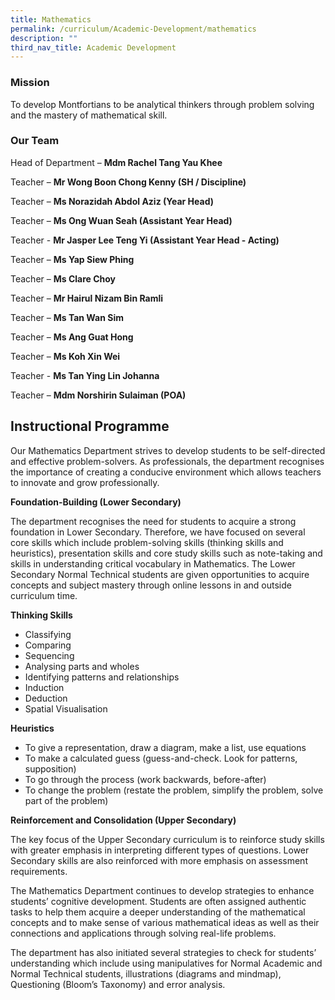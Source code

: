 ```yaml
---
title: Mathematics
permalink: /curriculum/Academic-Development/mathematics
description: ""
third_nav_title: Academic Development
---
```

### Mission

To develop Montfortians to be analytical thinkers through problem solving and the mastery of mathematical skill.  

### Our Team
  
Head of Department – **Mdm Rachel Tang Yau Khee**

Teacher – **Mr Wong Boon Chong Kenny (SH / Discipline)**

Teacher – **Ms Norazidah Abdol Aziz (Year Head)**

Teacher – **Ms Ong Wuan Seah (Assistant Year Head)**

Teacher - **Mr Jasper Lee Teng Yi (Assistant Year Head - Acting)**

Teacher – **Ms Yap Siew Phing**

Teacher – **Ms Clare Choy**

Teacher – **Mr Hairul Nizam Bin Ramli**

Teacher – **Ms Tan Wan Sim**

Teacher – **Ms Ang Guat Hong**

Teacher – **Ms Koh Xin Wei**

Teacher - **Ms Tan Ying Lin Johanna**

Teacher – **Mdm Norshirin Sulaiman (POA)**  

Instructional Programme
-----------------------

  

Our Mathematics Department strives to develop students to be self-directed and effective problem-solvers. As professionals, the department recognises the importance of creating a conducive environment which allows teachers to innovate and grow professionally.

**Foundation-Building (Lower Secondary)**

The department recognises the need for students to acquire a strong foundation in Lower Secondary. Therefore, we have focused on several core skills which include problem-solving skills (thinking skills and heuristics), presentation skills and core study skills such as note-taking and skills in understanding critical vocabulary in Mathematics. The Lower Secondary Normal Technical students are given opportunities to acquire concepts and subject mastery through online lessons in and outside curriculum time.

**Thinking Skills**

*   Classifying
*   Comparing
*   Sequencing
*   Analysing parts and wholes
*   Identifying patterns and relationships
*   Induction
*   Deduction
*   Spatial Visualisation

**Heuristics**

*   To give a representation, draw a diagram, make a list, use equations
*   To make a calculated guess (guess-and-check. Look for patterns, supposition)
*   To go through the process (work backwards, before-after)
*   To change the problem (restate the problem, simplify the problem, solve part of the problem)

**Reinforcement and Consolidation (Upper Secondary)**

The key focus of the Upper Secondary curriculum is to reinforce study skills with greater emphasis in interpreting different types of questions. Lower Secondary skills are also reinforced with more emphasis on assessment requirements.

The Mathematics Department continues to develop strategies to enhance students’ cognitive development. Students are often assigned authentic tasks to help them acquire a deeper understanding of the mathematical concepts and to make sense of various mathematical ideas as well as their connections and applications through solving real-life problems.

The department has also initiated several strategies to check for students’ understanding which include using manipulatives for Normal Academic and Normal Technical students, illustrations (diagrams and mindmap), Questioning (Bloom’s Taxonomy) and error analysis.